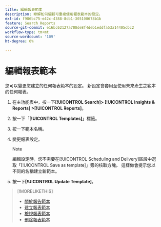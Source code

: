 ```yaml
---
title: 編輯報表範本
description: 瞭解如何編輯可重複使用報表範本的設定。
exl-id: f986bc75-e42c-4388-8cb1-305100678b1b
feature: Search Reports
source-git-commit: e16bc62127a708de8f4deb1eddfa53a14405cbc2
workflow-type: tm+mt
source-wordcount: '109'
ht-degree: 0%

---
```


# 編輯報表範本

您可以變更您建立的任何報表範本的設定。 新設定會套用至使用未來產生之範本的任何報表。

1. 在主功能表中，按一下&#x200B;**[!UICONTROL Search]> [!UICONTROL Insights & Reports] >[!UICONTROL Reports]**。

1. 按一下「**[!UICONTROL Templates]**」標籤。

1. 按一下範本名稱。

1. 變更報表設定。

   >[!NOTE]
   >
   > 編輯設定時，您不需要在[!UICONTROL Scheduling and Delivery]區段中選取「[!UICONTROL Save as template]」旁的核取方塊。 這樣做會提示您以不同的名稱建立新範本。

1. 按一下&#x200B;**[!UICONTROL Update Template]**。

>[!MORELIKETHIS]
>
>* [關於報告範本](template-about.md)
>* [建立報表範本](template-create.md)
>* [檢視報表範本](template-view.md)
>* [刪除報表範本](template-delete.md)
